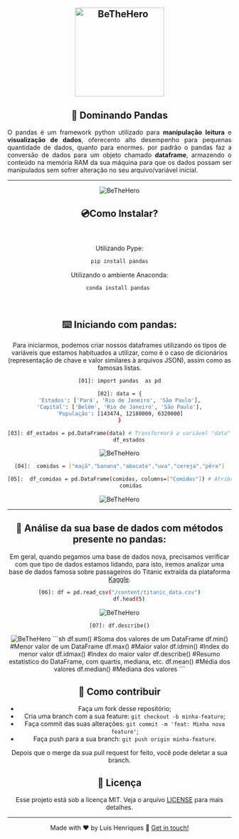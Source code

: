 # 
<h2 align="center">
    <img alt="BeTheHero" title="#delicinha" src="https://github.com/luisERH/Dominando-Pandas/blob/master/assets/pandas.png" width="200px" />
</h2>
<h2 align="center">
  🐼 Dominando Pandas
</h2>


 <p align="justify">
    O pandas é um framework python utilizado para <Strong>manipulação</Strong> <Strong>leitura</Strong> e <strong>visualização de dados</strong>, oferecento alto desempenho para pequenas quantidade de dados, quanto para enormes. por padrão o pandas faz a conversão de dados para um objeto chamado <strong>dataframe</strong>, armazendo o conteúdo na memória RAM da sua máquina para que os dados possam ser manipulados sem sofrer alteração no seu arquivo/variável inicial.
 </p><hr/>
    
<center/>
    <img alt="BeTheHero" title="#delicinha" src="https://pandas.pydata.org/docs/_images/02_io_readwrite1.svg"  />
 
    
## 💿Como Instalar?
</br>

Utilizando Pype:
```sh
pip install pandas
```
Utilizando o ambiente Anaconda:
```sh
conda install pandas 
```
</br>

## ⌨️ Iniciando com pandas:

Para iniciarmos, podemos criar nossos dataframes utilizando os tipos de variáveis que estamos habituados a utilizar, como é o caso de dicionários (representação de chave e valor similares à arquivos JSON), assim como as famosas listas.

```sh
[01]: import pandas  as pd
```
```sh
[02]: data = {
'Estados': ['Pará', 'Rio de Janeiro', 'São Paulo'],
'Capital': ['Belém', 'Rio de Janeiro', 'São Paulo'],
'População': [143474, 12180000, 6320000]
}
```
```sh
[03]: df_estados = pd.DataFrame(data) # Transformará a variável "data" do tipo dict em um dataframe
      df_estados
```
<img alt="BeTheHero" title="#delicinha" src="https://github.com/luisERH/Dominando-Pandas/blob/master/assets/demo.PNG"/>

```sh
[04]:  comidas = ["maçã","banana","abacate","uva","cereja","pêra"]
```
```sh
[05]:  df_comidas = pd.DataFrame(comidas, columns=["Comidas"]) # Atribuindo nome de colunas com o parâmetro "columns"
       comidas
```
<img alt="BeTheHero" title="#delicinha" src="https://github.com/luisERH/Dominando-Pandas/blob/master/assets/comidas.PNG"/>

<hr/>

## 🔎 Análise da sua base de dados com métodos presente no pandas:

Em geral, quando pegamos uma base de dados nova, precisamos verificar com que tipo de dados estamos lidando, para isto, iremos analizar uma base de dados famosa sobre passageiros do Titanic extraída da plataforma [Kaggle](https://www.kaggle.com/).

```sh
[06]: df = pd.read_csv("/content/titanic_data.csv")
      df.head(5)
```
<img alt="BeTheHero" title="#delicinha" src="https://github.com/luisERH/Dominando-Pandas/blob/master/assets/head.PNG"/>

```sh
[07]: df.describe()
```

<img alt="BeTheHero" title="#delicinha" src="https://github.com/luisERH/Dominando-Pandas/blob/master/assets/describe.PNG"/>
```sh
df.sum() #Soma dos valores de um DataFrame
df.min() #Menor valor de um DataFrame
df.max() #Maior valor
df.idmin() #Index do menor valor
df.idmax() #Index do maior valor
df.describe() #Resumo estatístico do DataFrame, com quartis, mediana, etc.
df.mean() #Média dos valores
df.median() #Mediana dos valores
```

## 🤝 Como contribuir

- Faça um fork desse repositório;
- Cria uma branch com a sua feature: `git checkout -b minha-feature`;
- Faça commit das suas alterações: `git commit -m 'feat: Minha nova feature'`;
- Faça push para a sua branch: `git push origin minha-feature`.

Depois que o merge da sua pull request for feito, você pode deletar a sua branch.

## :memo: Licença

Esse projeto está sob a licença MIT. Veja o arquivo [LICENSE](LICENSE.md) para mais detalhes.

----

Made with ♥ by Luis Henriques :wave: [Get in touch!](https://www.linkedin.com/in/luis-eduardo-da-rocha-henriques-462714164/)
